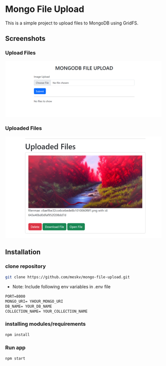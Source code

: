 <!-- Write Readme for this project -->

# Mongo File Upload

This is a simple project to upload files to MongoDB using GridFS.

## Screenshots

### Upload Files
![Home Page](https://github.com/meskv/mongo-file-upload/blob/master/screenshots/1.png?raw=true)

### Uploaded Files
![Home Page](https://github.com/meskv/mongo-file-upload/blob/master/screenshots/2.png?raw=true)

## Installation

### clone repository
```bash
git clone https://github.com/meskv/mongo-file-upload.git
```

*  Note: Include following env variables in .env file
  
```
PORT=8000
MONGO_URI= YHOUR_MONGO_URI
DB_NAME= YOUR_DB_NAME
COLLECTION_NAME= YOUR_COLLECTION_NAME
```

### installing modules/requirements
```bash
npm install
```

### Run app
```bash
npm start
```